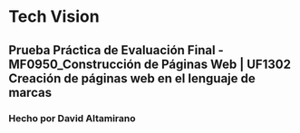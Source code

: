 # Tech Vision

## Prueba Práctica de Evaluación Final - MF0950_Construcción de Páginas Web | UF1302 Creación de páginas web en el lenguaje de marcas

### Hecho por **David Altamirano**